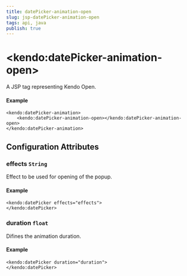 ```yaml
---
title: datePicker-animation-open
slug: jsp-datePicker-animation-open
tags: api, java
publish: true
---
```


# \<kendo:datePicker-animation-open\>
A JSP tag representing Kendo Open.

#### Example
    <kendo:datePicker-animation>
        <kendo:datePicker-animation-open></kendo:datePicker-animation-open>
    </kendo:datePicker-animation>


## Configuration Attributes


### effects `String`

Effect to be used for opening of the popup.

#### Example
    <kendo:datePicker effects="effects">
    </kendo:datePicker>



### duration `float`

Difines the animation duration.

#### Example
    <kendo:datePicker duration="duration">
    </kendo:datePicker>


